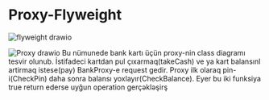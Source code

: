 # Proxy-Flyweight

![flyweight drawio](https://github.com/GIGI-bit/Proxy-Flyweight/assets/64860005/f23422fe-0f84-4d2b-a8e8-dfcb1b7437bb)

![Proxy drawio](https://github.com/GIGI-bit/Proxy-Flyweight/assets/64860005/f3b429dc-e9d0-41bb-9f04-d2e75f2cf519)
Bu nümunede bank kartı üçün proxy-nin class diagramı tesvir olunub.  İstifadeci kartdan pul çıxarmaq(takeCash) ve ya kart balansınl artirmaq istese(pay) BankProxy-e request gedir. Proxy ilk olaraq pin-i(CheckPin) daha sonra balansı yoxlayır(CheckBalance). Eyer bu iki funksiya true return ederse uyğun operation gerçəkləşirş 
